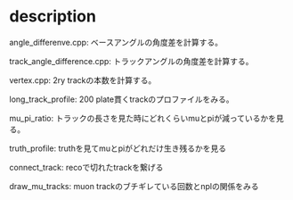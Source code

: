 # description

angle_differenve.cpp: ベースアングルの角度差を計算する。

track_angle_difference.cpp: トラックアングルの角度差を計算する。

vertex.cpp: 2ry trackの本数を計算する。

long_track_profile: 200 plate貫くtrackのプロファイルをみる。

mu_pi_ratio: トラックの長さを見た時にどれくらいmuとpiが減っているかを見る。

truth_profile: truthを見てmuとpiがどれだけ生き残るかを見る

connect_track: recoで切れたtrackを繋げる

draw_mu_tracks: muon trackのブチギレている回数とnplの関係をみる
